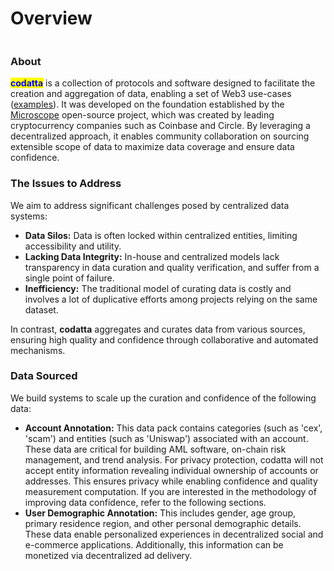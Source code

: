 # Overview

<figure><img src="./app/.gitbook/assets/tagline_people.png" alt=""><figcaption></figcaption></figure>

### About

<mark style="color:blue;">**codatta**</mark> is a collection of protocols and software designed to facilitate the creation and aggregation of data, enabling a set of Web3 use-cases ([examples](overview/use-cases.md)). It was developed on the foundation established by the [Microscope](https://microscopeprotocol.xyz) open-source project, which was created by leading cryptocurrency companies such as Coinbase and Circle. By leveraging a decentralized approach, it enables community collaboration on sourcing extensible scope of data to maximize data coverage and ensure data confidence.

### The Issues to Address&#x20;

We aim to address significant challenges posed by centralized data systems:

* **Data Silos:** Data is often locked within centralized entities, limiting accessibility and utility.
* **Lacking Data Integrity:** In-house and centralized models lack transparency in data curation and quality verification, and suffer from a single point of failure.
* **Inefficiency:** The traditional model of curating data is costly and involves a lot of duplicative efforts among projects relying on the same dataset.

In contrast, **codatta** aggregates and curates data from various sources, ensuring high quality and confidence through collaborative and automated mechanisms.

### Data Sourced

We build systems to scale up the curation and confidence of the following data:

* **Account Annotation:** This data pack contains categories (such as 'cex', 'scam') and entities (such as 'Uniswap') associated with an account. These data are critical for building AML software, on-chain risk management, and trend analysis. For privacy protection, codatta will not accept entity information revealing individual ownership of accounts or addresses. This ensures privacy while enabling confidence and quality measurement computation. If you are interested in the methodology of improving data confidence, refer to the following sections.
* **User Demographic Annotation:** This includes gender, age group, primary residence region, and other personal demographic details. These data enable personalized experiences in decentralized social and e-commerce applications. Additionally, this information can be monetized via decentralized ad delivery.



